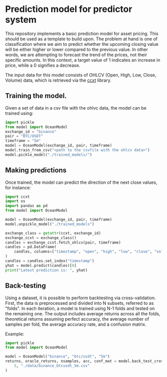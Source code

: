 # Prediction model for predictor system

This repository implements a basic prediction model for asset pricing. This should be used as a template to build upon. The problem at hand is one of classification where we aim to predict whether the upcoming closing value will be either higher or lower compared to the previous value. In other words, we are attempting to forecast the trend of the prices, not their specific amounts. In this context, a target value of 1 indicates an increase in price, while a 0 signifies a decrease.

The input data for this model consists of OHLCV (Open, High, Low, Close, Volume) data, which is retrieved via the [ccxt](https://github.com/ccxt/ccxt) library. 


## Training the model. 
Given a set of data in a csv file with the ohlvc data, the model can be trained using:

```python
import pickle
from model import OceanModel
exchange_id = "binance"
pair = "BTC/USDT"
timeframe = "5m"
model = OceanModel(exchange_id, pair, timeframe)
model.train_from_csv("<path to the csvfile with the ohlcv data>")
model.pickle_model("./trained_models/")
```


## Making predictions
Once trained, the model can predict the direction of the next close values, for instance:
```python
import ccxt
import os
import pandas as pd
from model import OceanModel

model = OceanModel(exchange_id, pair, timeframe)
model.unpickle_model("./trained_models")

exchange_class = getattr(ccxt, exchange_id)
exchange_ccxt = exchange_class()
candles = exchange_ccxt.fetch_ohlcv(pair, timeframe)
candles = pd.DataFrame(
    candles, columns=["timestamp", "open", "high", "low", "close", "volume"]
)
candles = candles.set_index("timestamp")
yhat = model.predict(candles)[0]
print("Latest prediction is: ", yhat)
```

## Back-testing
Using a dataset, it is possible to perform backtesting via cross-validation. First, the data is preprocessed and divided into N subsets, referred to as "folds". In each iteration, a model is trained using N-1 folds and tested on the remaining one. The output includes average returns across all the folds, theoretical returns assuming perfect accuracy, the average number of samples per fold, the average accuracy rate, and a confusion matrix.

Example:

```python
import pickle
from model import OceanModel

model = OceanModel("binance", "btc/usdt", "5m")
returns, oracle_returns, nsamples, acc, conf_mat = model.back_test_crossval(
    5, "./data/binance_btcusdt_5m.csv"
)
```